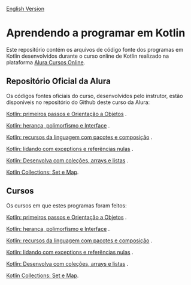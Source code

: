 [English Version](README.EN.md)

# Aprendendo a programar em Kotlin

Este repositório contém os arquivos de código fonte dos programas em Kotlin
desenvolvidos durante o curso online de Kotlin realizado na
plataforma [Alura Cursos Online](https://alura.com.br/).

## Repositório Oficial da Alura

Os códigos fontes oficiais do curso, desenvolvidos pelo instrutor, estão disponíveis
no repositório do Github deste curso da Alura:

[Kotlin: primeiros passos e Orientação a Objetos](https://github.com/alura-cursos/kotlin-introducao-orientacao-a-objetos/)
.

[Kotlin: herança, polimorfismo e Interface](https://github.com/alura-cursos/kotlin-oo-heranca-polimorfismo-interfaces/)
.

[Kotlin: recursos da linguagem com pacotes e composição](https://github.com/alura-cursos/kotlin-pacotes-composicao-objects/)
.

[Kotlin: lidando com exceptions e referências nulas](https://github.com/alura-cursos/kotlin-exceptions-null-safety)
.

[Kotlin: Desenvolva com coleções, arrays e listas](https://github.com/alura-cursos/KotlinCollectionsAlura)
.

[Kotlin Collections: Set e Map](https://github.com/alura-cursos/kotlin-collections).

## Cursos

Os cursos em que estes programas foram feitos:

[Kotlin: primeiros passos e Orientação a Objetos](https://cursos.alura.com.br/course/kotlin-orientacao-objetos)
.

[Kotlin: herança, polimorfismo e Interface](https://cursos.alura.com.br/course/kotlin-heranca-polimorfismo-interface)
.

[Kotlin: recursos da linguagem com pacotes e composição](https://cursos.alura.com.br/course/kotlin-recursos-da-linguagem-com-pacotes-e-composicao)
.

[Kotlin: lidando com exceptions e referências nulas](https://cursos.alura.com.br/course/kotlin-exceptions-null-safety)
.

[Kotlin: Desenvolva com coleções, arrays e listas](https://cursos.alura.com.br/course/kotlin-introducao-collections-arrays-listas)
.

[Kotlin Collections: Set e Map](https://cursos.alura.com.br/course/kotlin-collections-set-map).